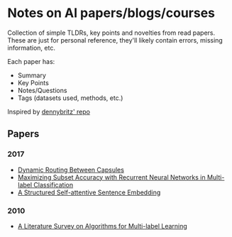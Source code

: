# Notes on AI papers/blogs/courses

Collection of simple TLDRs, key points and novelties from read papers. These are
just for personal reference, they'll likely contain errors, missing information,
etc.

Each paper has:
- Summary
- Key Points
- Notes/Questions
- Tags (datasets used, methods, etc.)

Inspired by [dennybritz' repo](https://github.com/dennybritz/deeplearning-papernotes)

## Papers

### 2017

- [Dynamic Routing Between Capsules](notes/capsule_networks.md)
- [Maximizing Subset Accuracy with Recurrent Neural Networks in Multi-label Classification](notes/maximizing_acc_rnn_mlc.md)
- [A Structured Self-attentive Sentence Embedding](notes/self_attentive_sentence_embedding.md)

### 2010

- [A Literature Survey on Algorithms for Multi-label Learning](notes/legacy_survey_mlc.md)
